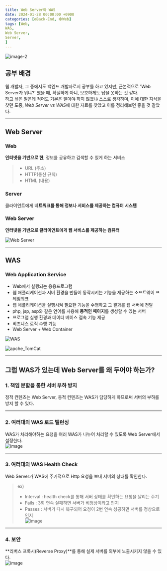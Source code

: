 ```yaml
---
title: Web Server와 WAS
date: 2024-01-28 00:00:00 +0900
categories: [⚙️Back-End, 🕸️Web]
tags: [Web,
WAS,
Web Server,
Server,
]     
---    
```

  
![image-2](https://github.com/han-tomas/han-tomas.github.io/assets/124488773/a715d453-5c5d-430d-b3b9-e4914dc19b42)
  
  
## 공부 배경
웹 개발자, 그 중에서도 백엔드 개발자로서 공부를 하고 있지만, 근본적으로 'Web Server가 뭐냐?' 했을 때, 확실하게 아니, 모호하게도 답을 못하는 것 같다.  
하고 싶은 일은데 적어도 기본은 알아야 하지 않겠냐 스스로 생각하며, 이에 대한 지식을 찾던 도중, *Web Server vs WAS*에 대한 자료를 찾았고 이를 정리해보면 좋을 것 같았다.  
  
---
## Web Server
### Web
**인터넷을 기반으로 한**, 정보를 공유하고 검색할 수 있게 하는 서비스  
> * URL (주소)  
> * HTTP(통신 규칙)  
> * HTML (내용)  
  

### Server
클라이언트에게 **네트워크를 통해 정보나 서비스를 제공하는 컴퓨터 시스템**  
  

### Web Server  
**인터넷을 기반으로 클라이언트에게 웹 서비스를 제공하는 컴퓨터**  
  
![Web Server](https://github.com/han-tomas/han-tomas.github.io/assets/124488773/0a1f4660-8371-4632-b169-f36778e2f848)  
  
---
## WAS  
### Web Application Service  
* Web에서 실행되는 응용프로그램  
* 웹 애플리케이션과 서버 환경을 만들어 동작시키는 기능을 제공하는 소프트웨어 프레임워크  
* 웹 애플리케이션을 실행시켜 필요한 기능을 수행하고 그 결과를 웹 서버에 전달  
* php, jsp, asp와 같은 언어를 사용해 **동적인 페이지**를 생성할 수 있는 서버  
* 프로그램 실행 환경과 데이터 베이스 접속 기능 제공  
* 비즈니스 로직 수행 기능  
* Web Server + Web Container  

  

![WAS](https://github.com/han-tomas/han-tomas.github.io/assets/124488773/301dde0f-1d16-428e-b410-bac4e36316f2)
  
![apche_TomCat](https://github.com/han-tomas/han-tomas.github.io/assets/124488773/c3464e5d-cb53-4d93-b4c8-fb1d27c5aeb4)
  
---
## 그럼 WAS가 있는데 Web Server를 왜 두어야 하는가?  
### 1. 책임 분할을 통한 서버 부하 방지  
정적 컨텐츠는 Web Server, 동적 컨텐츠는 WAS가 담당하게 하므로써 서버의 부하를 방지 할 수 있다.  
  
---
### 2. 여러대의 WAS 로드 밸런싱 
WAS가 처리해야하는 요청을 여러 WAS가 나누어 처리할 수 있도록 Web Server에서 설정한다.  
![image](https://github.com/han-tomas/han-tomas.github.io/assets/124488773/095c5a2b-c6c5-4e41-b365-5dce32ff9bea)  
  
---
### 3. 여러대의 WAS Health Check  
Web Server가 WAS에 주기적으로 Http 요청을 보내 서버의 상태를 확인한다.  
> ex)  
> * Interval : health check를 통해 서버 상태를 확인하는 요청을 날리는 주기  
> * Fails : 3회 연속 실패하면 서버가 비정상이라고 인지  
> * Passes : 서버가 다시 복구되어 요청이 2번 연속 성공하면 서버를 정상으로 인지  
![image](https://github.com/han-tomas/han-tomas.github.io/assets/124488773/6fb4ac64-6aa9-458d-8834-db28a89d91a2)
  
---
### 4. 보안
**리버스 프록시(Reverse Proxy)**를 통해 실제 서버를 외부에 노출시키지 않을 수 있다.  
![image](https://github.com/han-tomas/han-tomas.github.io/assets/124488773/12742658-75e9-47c0-8766-a13d85e591ec)  
 